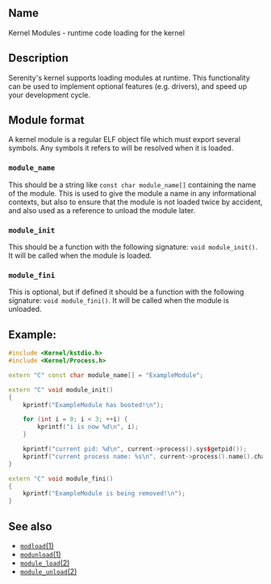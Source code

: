 ## Name

Kernel Modules - runtime code loading for the kernel

## Description

Serenity's kernel supports loading modules at runtime. This functionality can
be used to implement optional features (e.g. drivers), and speed up your
development cycle.

## Module format

A kernel module is a regular ELF object file which must export several
symbols. Any symbols it refers to will be resolved when it is loaded.

### `module_name`

This should be a string like `const char module_name[]` containing the name of
the module. This is used to give the module a name in any informational
contexts, but also to ensure that the module is not loaded twice by accident,
and also used as a reference to unload the module later.

### `module_init`

This should be a function with the following signature: `void module_init()`.
It will be called when the module is loaded.

### `module_fini`

This is optional, but if defined it should be a function with the following
signature: `void module_fini()`. It will be called when the module is
unloaded.

## Example:

```c++
#include <Kernel/kstdio.h>
#include <Kernel/Process.h>

extern "C" const char module_name[] = "ExampleModule";

extern "C" void module_init()
{
    kprintf("ExampleModule has booted!\n");

    for (int i = 0; i < 3; ++i) {
        kprintf("i is now %d\n", i);
    }

    kprintf("current pid: %d\n", current->process().sys$getpid());
    kprintf("current process name: %s\n", current->process().name().characters());
}

extern "C" void module_fini()
{
    kprintf("ExampleModule is being removed!\n");
}
```

## See also

* [`modload`(1)](../man8/modload.md)
* [`modunload`(1)](../man8/modunload.md)
* [`module_load`(2)](../man2/module_load.md)
* [`module_unload`(2)](../man2/module_unload.md)
